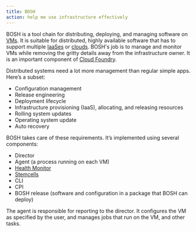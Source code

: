 ```yaml
---
title: BOSH
action: help me use infrastructure effectively
---
```


BOSH is a tool chain for distributing, deploying, and managing software on [VMs](/virtual-machine/). It is suitable for distributed, highly available software that has to support multiple [IaaSes](/infrastructure-as-a-service/) or [clouds](/cloud/). BOSH's job is to manage and monitor VMs while removing the gritty details away from the infrastructure owner. It is an important component of [Cloud Foundry](/cloud-foundry/).

Distributed systems need a lot more management than regular simple apps. Here’s a subset:

* Configuration management
* Release engineering
* Deployment lifecycle
* Infrastructure provisioning (IaaS), allocating, and releasing resources
* Rolling system updates
* Operating system update
* Auto recovery

BOSH takes care of these requirements. It’s implemented using several components:

* Director
* Agent (a process running on each VM)
* [Health Monitor](/health-monitor/)
* [Stemcells](/stemcell/)
* CLI
* CPI
* BOSH release (software and configuration in a package that BOSH can deploy)

The agent is responsible for reporting to the director. It configures the VM as specified by the user, and manages jobs that run on the VM, and other tasks.
